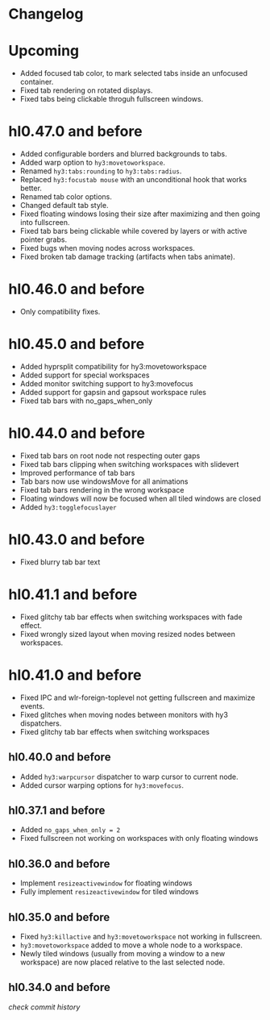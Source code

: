 # Changelog

# Upcoming
- Added focused tab color, to mark selected tabs inside an unfocused container.
- Fixed tab rendering on rotated displays.
- Fixed tabs being clickable throguh fullscreen windows.

# hl0.47.0 and before

- Added configurable borders and blurred backgrounds to tabs.
- Added warp option to `hy3:movetoworkspace`.
- Renamed `hy3:tabs:rounding` to `hy3:tabs:radius`.
- Replaced `hy3:focustab mouse` with an unconditional hook that works better.
- Renamed tab color options.
- Changed default tab style.
- Fixed floating windows losing their size after maximizing and then going into fullscreen.
- Fixed tab bars being clickable while covered by layers or with active pointer grabs.
- Fixed bugs when moving nodes across workspaces.
- Fixed broken tab damage tracking (artifacts when tabs animate).

# hl0.46.0 and before

- Only compatibility fixes.

# hl0.45.0 and before

- Added hyprsplit compatibility for hy3:movetoworkspace
- Added support for special workspaces
- Added monitor switching support to hy3:movefocus
- Added support for gapsin and gapsout workspace rules
- Fixed tab bars with no_gaps_when_only

# hl0.44.0 and before

- Fixed tab bars on root node not respecting outer gaps
- Fixed tab bars clipping when switching workspaces with slidevert
- Improved performance of tab bars
- Tab bars now use windowsMove for all animations
- Fixed tab bars rendering in the wrong workspace
- Floating windows will now be focused when all tiled windows are closed
- Added `hy3:togglefocuslayer`

# hl0.43.0 and before

- Fixed blurry tab bar text

# hl0.41.1 and before

- Fixed glitchy tab bar effects when switching workspaces with fade effect.
- Fixed wrongly sized layout when moving resized nodes between workspaces.

# hl0.41.0 and before

- Fixed IPC and wlr-foreign-toplevel not getting fullscreen and maximize events.
- Fixed glitches when moving nodes between monitors with hy3 dispatchers.
- Fixed glitchy tab bar effects when switching workspaces

## hl0.40.0 and before

- Added `hy3:warpcursor` dispatcher to warp cursor to current node.
- Added cursor warping options for `hy3:movefocus`.

## hl0.37.1 and before

- Added `no_gaps_when_only = 2`
- Fixed fullscreen not working on workspaces with only floating windows

## hl0.36.0 and before

- Implement `resizeactivewindow` for floating windows
- Fully implement `resizeactivewindow` for tiled windows

## hl0.35.0 and before

- Fixed `hy3:killactive` and `hy3:movetoworkspace` not working in fullscreen.
- `hy3:movetoworkspace` added to move a whole node to a workspace.
- Newly tiled windows (usually from moving a window to a new workspace) are now
placed relative to the last selected node.

## hl0.34.0 and before
*check commit history*

